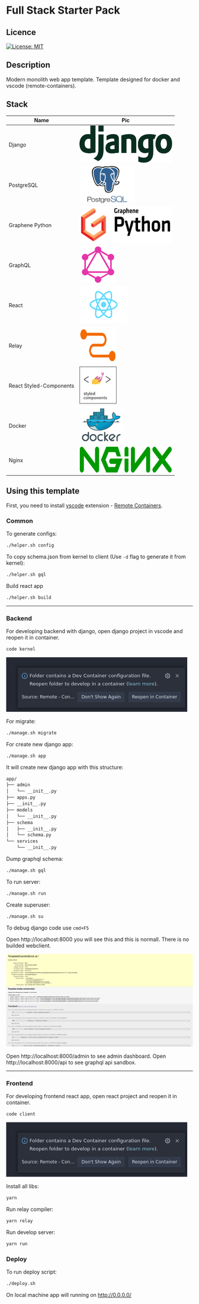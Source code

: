 # Full Stack Starter Pack

## Licence
[![License: MIT](https://img.shields.io/badge/License-MIT-yellow.svg)](https://opensource.org/licenses/MIT)

## Description
Modern monolith web app template.
Template designed for docker and vscode (remote-containers).

## Stack

Name | Pic
-----|-----
Django | <img src='docs/images/django.png' width='250' height='100' />
PostgreSQL | <img src='docs/images/postgresql.png' width='150' height='100' />
Graphene Python | <img src='docs/images/graphene.png' width='250' height='100' />
GraphQL | <img src='docs/images/graphql.png' width='100' height='100' />
React | <img src='docs/images/react.png' width='130' height='100' />
Relay | <img src='docs/images/relay.png' width='100' height='100' />
React Styled-Components | <img src='docs/images/styled-components.png' width='100' height='100' />
Docker | <img src='docs/images/docker.png' width='120' height='100' />
Nginx | <img src='docs/images/nginx.png' width='250' height='70' />

## Using this template

First, you need to install [vscode](https://code.visualstudio.com/) extension - [Remote Containers](https://code.visualstudio.com/docs/remote/containers).

### Common

To generate configs:
```bash
./helper.sh config
```

To copy schema.json from kernel to client (Use `-d` flag to generate it from kernel):
```bash
./helper.sh gql
```

Build react app
```bash
./helper.sh build
```

----

### Backend

For developing backend with django, open django project in vscode and reopen it in container.

```bash
code kernel
```

![Reopen in Container](docs/images/reopen.png)

For migrate:
```bash
./manage.sh migrate
```

For create new django app:
```bash
./manage.sh app
```

It will create new django app with this structure:
```bash
app/
├── admin
│   └── __init__.py
├── apps.py
├── __init__.py
├── models
│   └── __init__.py
├── schema
│   ├── __init__.py
│   └── schema.py
└── services
    └── __init__.py
```

Dump graphql schema:
```bash
./manage.sh gql
```

To run server:
```bash
./manage.sh run
```

Create superuser:
```bash
./manage.sh su
```

To debug django code use `cmd+F5`

Open http://localhost:8000 you will see this and this is normall. There is no builded webclient.

![localhost:8000](docs/images/localhost_8000.png)

Open http://localhost:8000/admin to see admin dashboard.
Open http://localhost:8000/api to see graphql api sandbox.

---

### Frontend

For developing frontend react app, open react project and reopen it in container.

```bash
code client
```

![Reopen in Container](docs/images/reopen.png)

Install all libs:
```bash
yarn
```

Run relay compiler:
```bash
yarn relay
```

Run develop server:
```bash
yarn run
```


### Deploy
To run deploy script:
```bash
./deploy.sh
```

On local machine app will running on http://0.0.0.0/
